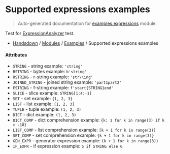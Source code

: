 # Supported expressions examples

> Auto-generated documentation for [examples.expressions](https://github.com/vemel/handsdown/blob/master/examples/expressions.py) module.

Test for [ExpressionAnalyzer](../handsdown/ast_parser/analyzers/expression_analyzer.md#expressionanalyzer) test.

- [Handsdown](../README.md#-handsdown---python-documentation-generator) / [Modules](../MODULES.md#modules) / [Examples](index.md#examples) / Supported expressions examples

#### Attributes

- `STRING` - string example: `'string'`
- `BSTRING` - bytes example: `b'string'`
- `RSTRING` - r-string example: `'str\\ing'`
- `JOINED_STRING` - joined string example: `'part1part2'`
- `FSTRING` - f-string example: `f'start{STRING}end'`
- `SLICE` - slice example: `STRING[1:4:-1]`
- `SET` - set example: `{1, 2, 3}`
- `LIST` - list example: `[1, 2, 3]`
- `TUPLE` - tuple example: `(1, 2, 3)`
- `DICT` - dict example: `(1, 2, 3)`
- `DICT_COMP` - dict comprehension example: `{k: 1 for k in range(3) if k > -10}`
- `LIST_COMP` - list comprehension example: `[k + 1 for k in range(3)]`
- `SET_COMP` - set comprehension example: `{k + 1 for k in range(3)}`
- `GEN_EXPR` - generator expression example: `(k + 1 for k in range(3))`
- `IF_EXPR` - if expression example: `5 if STRING else 6`
